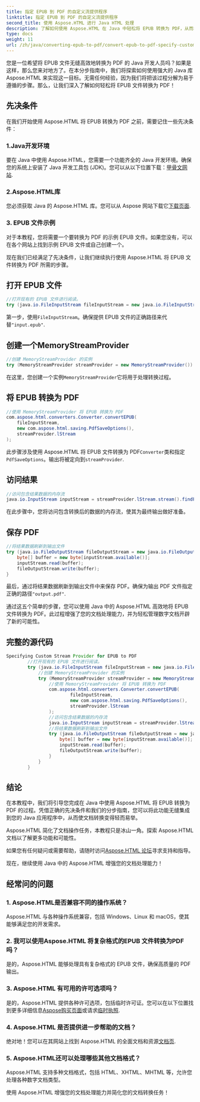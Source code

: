 ```yaml
---
title: 指定 EPUB 到 PDF 的自定义流提供程序
linktitle: 指定 EPUB 到 PDF 的自定义流提供程序
second_title: 使用 Aspose.HTML 进行 Java HTML 处理
description: 了解如何使用 Aspose.HTML 在 Java 中轻松将 EPUB 转换为 PDF，从而增强您的文档处理能力。
type: docs
weight: 11
url: /zh/java/converting-epub-to-pdf/convert-epub-to-pdf-specify-custom-stream-provider/
---
```


您是一位希望将 EPUB 文件无缝高效地转换为 PDF 的 Java 开发人员吗？如果是这样，那么您来对地方了。在本分步指南中，我们将探索如何使用强大的 Java 库 Aspose.HTML 来实现这一目标。无需任何经验，因为我们将把该过程分解为易于遵循的步骤。那么，让我们深入了解如何轻松将 EPUB 文件转换为 PDF！

## 先决条件

在我们开始使用 Aspose.HTML 将 EPUB 转换为 PDF 之前，需要记住一些先决条件：

### 1.Java开发环境

要在 Java 中使用 Aspose.HTML，您需要一个功能齐全的 Java 开发环境。确保您的系统上安装了 Java 开发工具包 (JDK)。您可以从以下位置下载：[甲骨文网站](https://www.oracle.com/java/technologies/javase-downloads.html).

### 2.Aspose.HTML库

您必须获取 Java 的 Aspose.HTML 库。您可以从 Aspose 网站下载它[下载页面](https://releases.aspose.com/html/java/).

### 3. EPUB 文件示例

对于本教程，您将需要一个要转换为 PDF 的示例 EPUB 文件。如果您没有，可以在各个网站上找到示例 EPUB 文件或自己创建一个。

现在我们已经满足了先决条件，让我们继续执行使用 Aspose.HTML 将 EPUB 文件转换为 PDF 所需的步骤。

## 打开 EPUB 文件

```java
//打开现有的 EPUB 文件进行阅读。
try (java.io.FileInputStream fileInputStream = new java.io.FileInputStream(Resources.input("input.epub"))) {
```

第一步，使用`FileInputStream`。确保提供 EPUB 文件的正确路径来代替`"input.epub"`.

## 创建一个MemoryStreamProvider

```java
//创建 MemoryStreamProvider 的实例
try (MemoryStreamProvider streamProvider = new MemoryStreamProvider()) {
```

在这里，您创建一个实例`MemoryStreamProvider`它将用于处理转换过程。

## 将 EPUB 转换为 PDF

```java
//使用 MemoryStreamProvider 将 EPUB 转换为 PDF
com.aspose.html.converters.Converter.convertEPUB(
    fileInputStream,
    new com.aspose.html.saving.PdfSaveOptions(),
    streamProvider.lStream
);
```

此步骤涉及使用 Aspose.HTML 将 EPUB 文件转换为 PDF`Converter`类和指定`PdfSaveOptions`。输出将被定向到`streamProvider`.

## 访问结果

```java
//访问包含结果数据的内存流
java.io.InputStream inputStream = streamProvider.lStream.stream().findFirst().get();
```

在此步骤中，您将访问包含转换后的数据的内存流，使其为最终输出做好准备。

## 保存 PDF

```java
//将结果数据刷新到输出文件
try (java.io.FileOutputStream fileOutputStream = new java.io.FileOutputStream(Resources.output("output.pdf"))) {
    byte[] buffer = new byte[inputStream.available()];
    inputStream.read(buffer);
    fileOutputStream.write(buffer);
}
```

最后，通过将结果数据刷新到输出文件中来保存 PDF。确保为输出 PDF 文件指定正确的路径`"output.pdf"`.

通过这五个简单的步骤，您可以使用 Java 中的 Aspose.HTML 高效地将 EPUB 文件转换为 PDF。此过程增强了您的文档处理能力，并为轻松管理数字文档开辟了新的可能性。

## 完整的源代码
```java
Specifying Custom Stream Provider for EPUB to PDF
        //打开现有的 EPUB 文件进行阅读。
        try (java.io.FileInputStream fileInputStream = new java.io.FileInputStream(Resources.input("input.epub"))) {
            //创建 MemoryStreamProvider 的实例
            try (MemoryStreamProvider streamProvider = new MemoryStreamProvider()) {
                //使用 MemoryStreamProvider 将 EPUB 转换为 PDF
                com.aspose.html.converters.Converter.convertEPUB(
                        fileInputStream,
                        new com.aspose.html.saving.PdfSaveOptions(),
                        streamProvider.lStream
                );
                //访问包含结果数据的内存流
                java.io.InputStream inputStream = streamProvider.lStream.stream().findFirst().get();
                //将结果数据刷新到输出文件
                try (java.io.FileOutputStream fileOutputStream = new java.io.FileOutputStream(Resources.output("output.pdf"))) {
                    byte[] buffer = new byte[inputStream.available()];
                    inputStream.read(buffer);
                    fileOutputStream.write(buffer);
                }
            }
        }
```

## 结论

在本教程中，我们将引导您完成在 Java 中使用 Aspose.HTML 将 EPUB 转换为 PDF 的过程。凭借正确的先决条件和我们的分步指南，您可以将此功能无缝集成到您的 Java 应用程序中，从而使文档转换变得轻而易举。

Aspose.HTML 简化了文档操作任务，本教程只是冰山一角。探索 Aspose.HTML 文档以了解更多功能和可能性。

如果您有任何疑问或需要帮助，请随时访问[Aspose.HTML 论坛](https://forum.aspose.com/)寻求支持和指导。

现在，继续使用 Java 中的 Aspose.HTML 增强您的文档处理能力！

## 经常问的问题

### 1. Aspose.HTML是否兼容不同的操作系统？

Aspose.HTML 与各种操作系统兼容，包括 Windows、Linux 和 macOS，使其能够满足您的开发需求。

### 2. 我可以使用Aspose.HTML 将复杂格式的EPUB 文件转换为PDF 吗？

是的，Aspose.HTML 能够处理具有复杂格式的 EPUB 文件，确保高质量的 PDF 输出。

### 3. Aspose.HTML 有可用的许可选项吗？

是的，Aspose.HTML 提供各种许可选项，包括临时许可证。您可以在以下位置找到更多详细信息[Aspose购买页面](https://purchase.aspose.com/buy)或请求[临时执照](https://purchase.aspose.com/temporary-license/).

### 4. Aspose.HTML 是否提供进一步帮助的文档？

绝对地！您可以在其网站上找到 Aspose.HTML 的全面文档和资源[文档页](https://reference.aspose.com/html/java/).

### 5. Aspose.HTML还可以处理哪些其他文档格式？

Aspose.HTML 支持多种文档格式，包括 HTML、XHTML、MHTML 等，允许您处理各种数字文档类型。

使用 Aspose.HTML 增强您的文档处理能力并简化您的文档转换任务！
